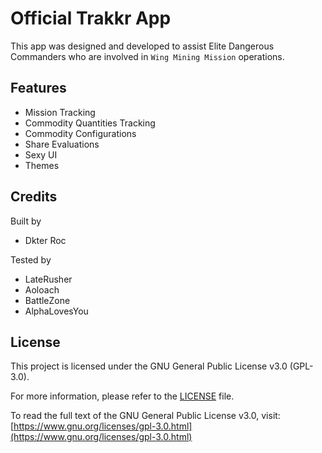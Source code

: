 # Official Trakkr App

This app was designed and developed to assist Elite Dangerous Commanders who are involved in `Wing Mining Mission` operations.

## Features

- Mission Tracking
- Commodity Quantities Tracking
- Commodity Configurations
- Share Evaluations
- Sexy UI
- Themes

## Credits

Built by

- Dkter Roc

Tested by

- LateRusher
- Aoloach
- BattleZone
- AlphaLovesYou

## License

This project is licensed under the GNU General Public License v3.0 (GPL-3.0).

For more information, please refer to the [LICENSE](./LICENSE) file.

To read the full text of the GNU General Public License v3.0, visit:  
[https://www.gnu.org/licenses/gpl-3.0.html](https://www.gnu.org/licenses/gpl-3.0.html)
